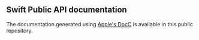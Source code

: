 ## Swift Public API documentation

The documentation generated using [Apple's DocC](https://developer.apple.com/documentation/docc) is available in this public repository.
